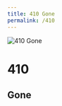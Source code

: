 ```yaml
---
title: 410 Gone
permalink: /410
---
```

<div class="status-page-container">
<div>
    <img src="https://i.imgur.com/KLOHcoz.jpg" alt="410 Gone" />
    <h1>410</h1>
    <h2>Gone</h2>
</div>
</div>
